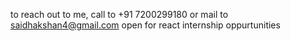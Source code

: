 to reach out to me, call to +91 7200299180 or mail to saidhakshan4@gmail.com
open for react internship oppurtunities
